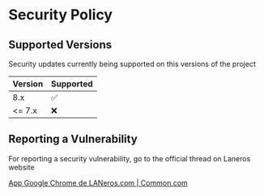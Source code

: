 # Security Policy

## Supported Versions

Security updates currently being supported on this versions of the project

| Version | Supported          |
| ------- | ------------------ |
| 8.x     | :white_check_mark: |
| <= 7.x  | :x:                |

## Reporting a Vulnerability

For reporting a security vulnerability, go to the official thread on Laneros website

[App Google Chrome de LANeros.com | Common.com](https://www.laneros.com/temas/app-google-chrome-de-laneros-com.183029/)
